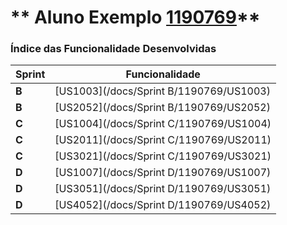 ** Aluno Exemplo [1190769](./)** 
===============================


### Índice das Funcionalidade Desenvolvidas ###


| Sprint | Funcionalidade     |
|--------|--------------------|
| **B**  | [US1003](/docs/Sprint B/1190769/US1003) |
| **B**  | [US2052](/docs/Sprint B/1190769/US2052) |
| **C**  | [US1004](/docs/Sprint C/1190769/US1004) |
| **C**  | [US2011](/docs/Sprint C/1190769/US2011) |
| **C**  | [US3021](/docs/Sprint C/1190769/US3021) |
| **D**  | [US1007](/docs/Sprint D/1190769/US1007) |
| **D**  | [US3051](/docs/Sprint D/1190769/US3051) |
| **D**  | [US4052](/docs/Sprint D/1190769/US4052) |